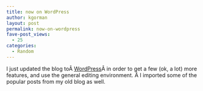 ```yaml
---
title: now on WordPress
author: kgorman
layout: post
permalink: now-on-wordpress
fave-post_views:
  - 25
categories:
  - Random
---
```

I just updated the blog toÂ <a href="http://wordpress.org/" target="_blank">WordPress</a>Â in order to get a few (ok, a lot) more features, and use the general editing environment. Â I imported some of the popular posts from my old blog as well.
